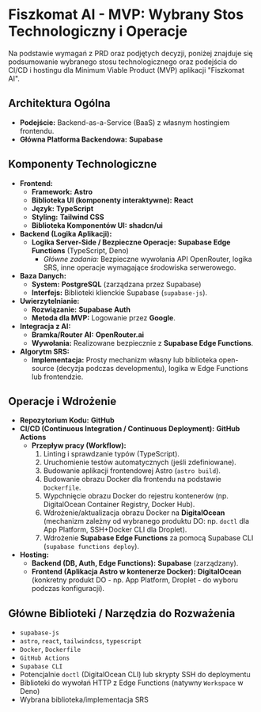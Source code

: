 # Fiszkomat AI - MVP: Wybrany Stos Technologiczny i Operacje

Na podstawie wymagań z PRD oraz podjętych decyzji, poniżej znajduje się podsumowanie wybranego stosu technologicznego oraz podejścia do CI/CD i hostingu dla Minimum Viable Product (MVP) aplikacji "Fiszkomat AI".

## Architektura Ogólna
* **Podejście:** Backend-as-a-Service (BaaS) z własnym hostingiem frontendu.
* **Główna Platforma Backendowa:** **Supabase**

## Komponenty Technologiczne

* **Frontend:**
    * **Framework:** **Astro**
    * **Biblioteka UI (komponenty interaktywne):** **React**
    * **Język:** **TypeScript**
    * **Styling:** **Tailwind CSS**
    * **Biblioteka Komponentów UI:** **shadcn/ui**
* **Backend (Logika Aplikacji):**
    * **Logika Server-Side / Bezpieczne Operacje:** **Supabase Edge Functions** (TypeScript, Deno)
        * *Główne zadania:* Bezpieczne wywołania API OpenRouter, logika SRS, inne operacje wymagające środowiska serwerowego.
* **Baza Danych:**
    * **System:** **PostgreSQL** (zarządzana przez Supabase)
    * **Interfejs:** Biblioteki klienckie Supabase (`supabase-js`).
* **Uwierzytelnianie:**
    * **Rozwiązanie:** **Supabase Auth**
    * **Metoda dla MVP:** Logowanie przez **Google**.
* **Integracja z AI:**
    * **Bramka/Router AI:** **OpenRouter.ai**
    * **Wywołania:** Realizowane bezpiecznie z **Supabase Edge Functions**.
* **Algorytm SRS:**
    * **Implementacja:** Prosty mechanizm własny lub biblioteka open-source (decyzja podczas developmentu), logika w Edge Functions lub frontendzie.

## Operacje i Wdrożenie

* **Repozytorium Kodu:** **GitHub**
* **CI/CD (Continuous Integration / Continuous Deployment):** **GitHub Actions**
    * **Przepływ pracy (Workflow):**
        1.  Linting i sprawdzanie typów (TypeScript).
        2.  Uruchomienie testów automatycznych (jeśli zdefiniowane).
        3.  Budowanie aplikacji frontendowej Astro (`astro build`).
        4.  Budowanie obrazu Docker dla frontendu na podstawie `Dockerfile`.
        5.  Wypchnięcie obrazu Docker do rejestru kontenerów (np. DigitalOcean Container Registry, Docker Hub).
        6.  Wdrożenie/aktualizacja obrazu Docker na **DigitalOcean** (mechanizm zależny od wybranego produktu DO: np. `doctl` dla App Platform, SSH+Docker CLI dla Droplet).
        7.  Wdrożenie **Supabase Edge Functions** za pomocą Supabase CLI (`supabase functions deploy`).
* **Hosting:**
    * **Backend (DB, Auth, Edge Functions):** **Supabase** (zarządzany).
    * **Frontend (Aplikacja Astro w kontenerze Docker):** **DigitalOcean** (konkretny produkt DO - np. App Platform, Droplet - do wyboru podczas konfiguracji).

## Główne Biblioteki / Narzędzia do Rozważenia
* `supabase-js`
* `astro`, `react`, `tailwindcss`, `typescript`
* `Docker`, `Dockerfile`
* `GitHub Actions`
* `Supabase CLI`
* Potencjalnie `doctl` (DigitalOcean CLI) lub skrypty SSH do deploymentu
* Biblioteki do wywołań HTTP z Edge Functions (natywny `Workspace` w Deno)
* Wybrana biblioteka/implementacja SRS